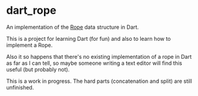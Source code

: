 # dart_rope
An implementation of the [Rope](https://en.wikipedia.org/wiki/Rope_(data_structure)) data structure in Dart.

This is a project for learning Dart (for fun) and also to learn how to implement a Rope.

Also it so happens that there's no existing implementation of a rope in Dart as far as I can tell, so maybe someone writing a text editor will find this useful (but probably not).

This is a work in progress. The hard parts (concatenation and split) are still unfinished.